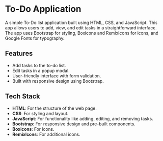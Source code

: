 # To-Do Application

A simple To-Do list application built using HTML, CSS, and JavaScript. This app allows users to add, view, and edit tasks in a straightforward interface. The app uses Bootstrap for styling, Boxicons and RemixIcons for icons, and Google Fonts for typography.

## Features
- Add tasks to the to-do list.
- Edit tasks in a popup modal.
- User-friendly interface with form validation.
- Built with responsive design using Bootstrap.

## Tech Stack
- **HTML**: For the structure of the web page.
- **CSS**: For styling and layout.
- **JavaScript**: For functionality like adding, editing, and removing tasks.
- **Bootstrap**: For responsive design and pre-built components.
- **Boxicons**: For icons.
- **RemixIcons**: For additional icons.
